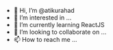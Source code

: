 - 👋 Hi, I’m @atikurahad
- 👀 I’m interested in ...
- 🌱 I’m currently learning ReactJS 
- 💞️ I’m looking to collaborate on ...
- 📫 How to reach me ...

<!---
atikurahad/atikurahad is a ✨ special ✨ repository because its `README.md` (this file) appears on your GitHub profile.
You can click the Preview link to take a look at your changes.
--->
